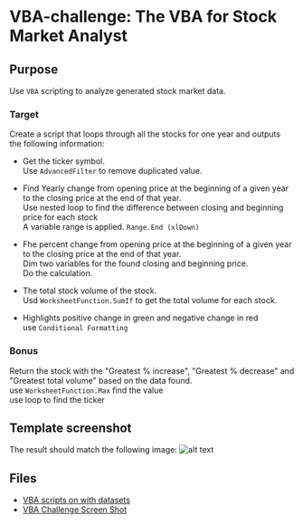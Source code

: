 # **VBA-challenge: The VBA for Stock Market Analyst**

## Purpose
Use `VBA` scripting to analyze generated stock market data.

### **Target**
Create a script that loops through all the stocks for one year and outputs the following information:
- Get the ticker symbol.<br />
Use `AdvancedFilter` to remove duplicated value. <br /> 

- Find Yearly change from opening price at the beginning of a given year to the closing price at the end of that year.<br />
Use nested loop to find the difference between closing and beginning price for each stock<br />
A variable range is applied. `Range.End (xlDown)`<br />

- Fhe percent change from opening price at the beginning of a given year to the closing price at the end of that year.<br />
Dim two variables for the found closing and beginning price.<br />
Do the calculation.<br />

- The total stock volume of the stock.<br />
Usd `WorksheetFunction.SumIf` to get the total volume for each stock.

- Highlights positive change in green and negative change in red<br />
use `Conditional Formatting`


### **Bonus**
Return the stock with the "Greatest % increase", "Greatest % decrease" and "Greatest total volume" based on the data found.<br />
use `WorksheetFunction.Max` find the value<br />
use loop to find the ticker


## **Template screenshot**
The result should match the following image:
![alt text](https://github.com/Ash-Tao/VBA-challenge/blob/main/VBA%20Challenge%20Screen%20Shot/Screen%20Shot-Year%202018%201:3.png)

## **Files**
- [VBA scripts on with datasets](https://github.com/Ash-Tao/VBA-challenge/blob/main/2%20VBA%20Challenge_MultipleYearStock_data.xlsm)
- [VBA Challenge Screen Shot](https://github.com/Ash-Tao/VBA-challenge/tree/main/VBA%20Challenge%20Screen%20Shot)
